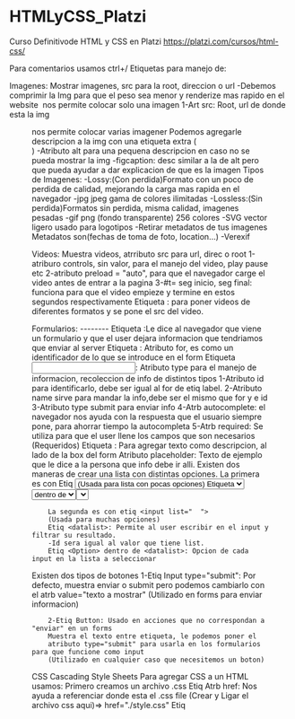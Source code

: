 # HTMLyCSS_Platzi
Curso Definitivode HTML y CSS en Platzi
https://platzi.com/cursos/html-css/

Para comentarios usamos ctrl+/
Etiquetas para manejo de:

Imagenes: Mostrar imagenes, src para la root, direccion o url
-Debemos comprimir la Img para que el peso sea menor y renderize mas rapido en el website
<Img> nos permite colocar solo una imagen
        1-Art src: Root, url de donde esta la img
<Figure> nos permite colocar varias imagener 
        Podemos agregarle descripcion a la img
        con una etiqueta extra (<figcaption>)
        -Atributo alt para una pequena descripcion
        en caso no se pueda mostrar la img
        -figcaption: desc similar a la de alt pero
          que pueda ayudar a dar explicacion de que es la imagen
Tipos de Imagenes: 
        -Lossy:(Con perdida)Formato con un poco de perdida de calidad, 
        mejorando la carga mas rapida en el navegador
           -jpg jpeg gama de colores ilimitadas 
        -Lossless:(Sin perdida)Formatos sin perdida, misma calidad, imagenes pesadas
           -gif png  (fondo transparente) 256 colores
           -SVG vector ligero usado para logotipos 
        -Retirar metadatos de tus imagenes
        Metadatos son(fechas de toma de foto, location...)
        -Verexif 

Videos: Muestra videos, atrributo src para url, direc o root 
        1-atriburo controls, sin valor, para el manejo del
        video, play pause etc
        2-atributo preload = "auto", para que el navegador carge el video 
        antes de entrar a la pagina
        3-#t= seg inicio, seg final: funciona para 
        que el video empieze y termine en estos segundos respectivamente
Etiqueta <Source>: para poner videos de diferentes 
        formatos y se pone el src del video.

Formularios: --------
        Etiqueta <Forms>:Le dice al navegador que 
        viene un formulario y que el user dejara informacion que tendriamos que enviar al server
        Etiqueta <label>: Atributo for, es como un identificador de lo que se introduce en el form
        Etiqueta <input>: Atributo type para el manejo de informacion, recoleccion de info de distintos tipos
               1-Atributo id para identificarlo, debe ser igual al for de etiq label.
               2-Atributo name sirve para mandar la info,debe ser el mismo que for y e id
               3-Atributo type submit para enviar info
               4-Atrb autocomplete: el navegador nos ayuda con la respuesta que el usuario siempre pone, para ahorrar tiempo la autocompleta 
               5-Atrb required: Se utiliza para que el user llene los campos que son necesarios (Requeridos)
        Etiqueta <span>: Para agregar texto como descripcion, al lado de la box del form
        Atributo placeholder: Texto de ejemplo que le dice a la persona que info debe ir alli.
Existen dos maneras de crear una lista con distintas opciones.
        La primera es con Etiq <select> permite crear la lista con etiq de <option>
        (Usada para lista con pocas opciones)
        Etiqueta <select>: Sirve para hacer una lista de las opciones de input en un form.
        -Name: es el contenido en relacion a las options
        -Id:
        Etiq <Option> dentro de <select>: Opcion de cada input en la lista a seleccionar

        La segunda es con etiq <input list="  ">
        (Usada para muchas opciones)
        Etiq <datalist>: Permite al user escribir en el input y filtrar su resultado. 
        -Id sera igual al valor que tiene list.
        Etiq <Option> dentro de <datalist>: Opcion de cada input en la lista a seleccionar

Existen dos tipos de botones
        1-Etiq Input type="submit": Por defecto, muestra enviar o submit pero podemos cambiarlo
        con el atrb value="texto a mostrar" 
        (Utilizado en forms para enviar informacion)

        2-Etiq Button: Usado en acciones que no correspondan a "enviar" en un forms
        Muestra el texto entre etiqueta, le podemos poner el 
        atributo type="submit" para usarla en los formularios para que funcione como input 
        (Utilizado en cualquier caso que necesitemos un boton)


CSS  Cascading Style Sheets 
Para agregar CSS a un HTML usamos:
Primero creamos un archivo .css
Etiq <link rel="  " href=" root de css">
        Atrb href: Nos ayuda a referenciar donde esta el .css file 
        (Crear y Ligar el archivo css aqui)=> href="./style.css"
Etiq <style> para agregar pocos estilos de Css

Selectores: (el selector universal es el * )
1-Por elemento de HTML:Parrafo ejm=>p{ css } en el CSS
2-Por Clase: Atriburo class=" nombre" en HTML dentro de etiq
        Llamamos como .nombre{ css} en el CSS
3-Por Id:Art id="nombre" en HTML dentro de etiq
        Llamamos como #nombre{ css } en el CSS

Pseudo clases y pseudo elementos
Esto es a lo que le vamos a agregar estilos una vez tengamos la etiq
-Pseudo Clases: definen el estilo de un estado especial de un elemento
                :class
-Pseudo Elemento: definen el estilo de una parte especifica de un elemento
                ::element

Anatomia o Syntaxis de una regla en CSS
        -Selector/PseudoClase o PsElemento: El elemento que quieres modificar
        -Declaracion del Estilo: -Propiedad -Valor de Propiedad
        Ejm: p (selector){
                color(propiedad): red(valor de propiedad);
                -----------declaracion de estilo-------------
             }

MODELO DE CAJA

        -Margin: Espacio Externo de la caja hacia afuera
        -Border: Linea que define a cada elemento 
        -Padding: Espacio Interno de la caja hacia adentro 
        -Contenido: Elemento(img video texto)
    Width y Height para posicionar la box (top-right-bottom-left)

Box-sizing: Border-box; Hace que se calcule automaticamente el 
tamano del elemento con el padding y border para eliminar scroll horizontal.
        -Suma el padding con el width del elemento 
Tambien podemos hacerlo utilizando el metodo calc(% - px); del Width
        -Ejm: Imagina que quieres colocar 2 cajas dentro de una caja padre y quieres que cada una tome el 50% de ancho, pero que cada una tenga un margen a la izquierda de 10px. Si colocas width de 50% a cada caja y además le colocas margen, esto hará que las cajas queden una arriba de la otra, porque al agregarle 20px de espacio en márgenes, vas a hacer que ya no ajuste el 50% a cada caja.
        (Debes restarle al width, el margin(20px))
        Para hacer que ambas cajas sigan tomando el 50% contando los márgenes, puedes hacer lo siguiente:
                .caja-hijo
                {  width: calc(50% - 20px); 
                }

Herencia
Podemos obtener informacion de los padres (Heredar)
Se heredan las caracteristicas de las etiq contenedoras 
        <body>
           <h1>soy h1<h1>
        <body>
        H1 heredara las caract de body
        -inherit: A la propiedad que se la aplicamos debe heredar los valores de su elemento padre 
                  Significa (usa el valor de mi padre)
        -initial: Damos el valor inicial y predefinido por el navegador
        -upset:  Es una combinacion entre inherit e initial, cuando lo usamos en una propiedad
                 esta trata de heredar el valor de su elemento padre si este esta disponible, 
                 sino colocara el valor de la propiedad en su valor inicial
